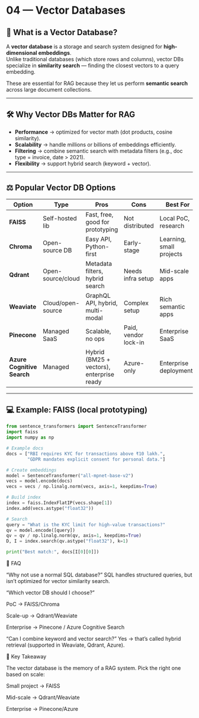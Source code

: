 # 04 — Vector Databases

## 📌 What is a Vector Database?
A **vector database** is a storage and search system designed for **high-dimensional embeddings**.  
Unlike traditional databases (which store rows and columns), vector DBs specialize in **similarity search** — finding the closest vectors to a query embedding.

These are essential for RAG because they let us perform **semantic search** across large document collections.

---

## 🛠️ Why Vector DBs Matter for RAG
- **Performance** → optimized for vector math (dot products, cosine similarity).
- **Scalability** → handle millions or billions of embeddings efficiently.
- **Filtering** → combine semantic search with metadata filters (e.g., doc type = invoice, date > 2021).
- **Flexibility** → support hybrid search (keyword + vector).

---

## ⚖️ Popular Vector DB Options

| Option      | Type        | Pros | Cons | Best For |
|-------------|------------|------|------|----------|
| **FAISS**   | Self-hosted lib | Fast, free, good for prototyping | Not distributed | Local PoC, research |
| **Chroma**  | Open-source DB | Easy API, Python-first | Early-stage | Learning, small projects |
| **Qdrant**  | Open-source/cloud | Metadata filters, hybrid search | Needs infra setup | Mid-scale apps |
| **Weaviate**| Cloud/open-source | GraphQL API, hybrid, multi-modal | Complex setup | Rich semantic apps |
| **Pinecone**| Managed SaaS | Scalable, no ops | Paid, vendor lock-in | Enterprise SaaS |
| **Azure Cognitive Search** | Managed | Hybrid (BM25 + vectors), enterprise ready | Azure-only | Enterprise deployments |

---

## 💻 Example: FAISS (local prototyping)
```python
from sentence_transformers import SentenceTransformer
import faiss
import numpy as np

# Example docs
docs = ["RBI requires KYC for transactions above ₹10 lakh.",
        "GDPR mandates explicit consent for personal data."]

# Create embeddings
model = SentenceTransformer("all-mpnet-base-v2")
vecs = model.encode(docs)
vecs = vecs / np.linalg.norm(vecs, axis=1, keepdims=True)

# Build index
index = faiss.IndexFlatIP(vecs.shape[1])
index.add(vecs.astype("float32"))

# Search
query = "What is the KYC limit for high-value transactions?"
qv = model.encode([query])
qv = qv / np.linalg.norm(qv, axis=1, keepdims=True)
D, I = index.search(qv.astype("float32"), k=1)

print("Best match:", docs[I[0][0]])
```

🧠 FAQ

“Why not use a normal SQL database?”
SQL handles structured queries, but isn’t optimized for vector similarity search.

“Which vector DB should I choose?”

PoC → FAISS/Chroma

Scale-up → Qdrant/Weaviate

Enterprise → Pinecone / Azure Cognitive Search

“Can I combine keyword and vector search?”
Yes → that’s called hybrid retrieval (supported in Weaviate, Qdrant, Azure).

🎯 Key Takeaway

The vector database is the memory of a RAG system.
Pick the right one based on scale:

Small project → FAISS

Mid-scale → Qdrant/Weaviate

Enterprise → Pinecone/Azure
